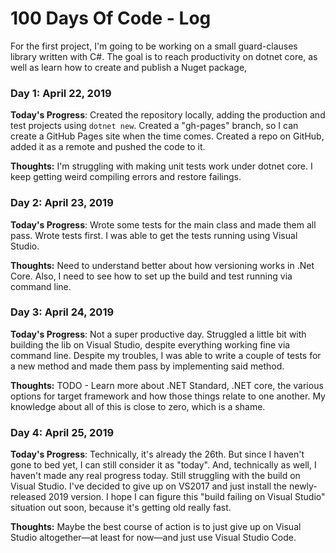 # 100 Days Of Code - Log

For the first project, I'm going to be working on a small guard-clauses library written with C#. The goal is to reach productivity on dotnet core, as well as learn how to create and publish a Nuget package,

### Day 1: April 22, 2019

**Today's Progress**: Created the repository locally, adding the production and test projects using `dotnet new`. Created a "gh-pages" branch, so I can create a GitHub Pages site when the time comes. Created a repo on GitHub, added it as a remote and pushed the code to it.

**Thoughts:** I'm struggling with making unit tests work under dotnet core. I keep getting weird compiling errors and restore failings.

### Day 2: April 23, 2019

**Today's Progress**: Wrote some tests for the main class and made them all pass. Wrote tests first. I was able to get the tests running using Visual Studio.

**Thoughts:** Need to understand better about how versioning works in .Net Core. Also, I need to see how to set up the build and test running via command line.

### Day 3: April 24, 2019

**Today's Progress**: Not a super productive day. Struggled a little bit with building the lib on Visual Studio, despite everything working fine via command line. Despite my troubles, I was able to write a couple of tests for a new method and made them pass by implementing said method.

**Thoughts:** TODO - Learn more about .NET Standard, .NET core, the various options for target framework and how those things relate to one another. My knowledge about all of this is close to zero, which is a shame.

### Day 4: April 25, 2019

**Today's Progress**: Technically, it's already the 26th. But since I haven't gone to bed yet, I can still consider it as "today". And, technically as well, I haven't made any real progress today. Still struggling with the build on Visual Studio. I've decided to give up on VS2017 and just install the newly-released 2019 version. I hope I can figure this "build failing on Visual Studio" situation out soon, because it's getting old really fast.

**Thoughts:** Maybe the best course of action is to just give up on Visual Studio altogether—at least for now—and just use Visual Studio Code.
